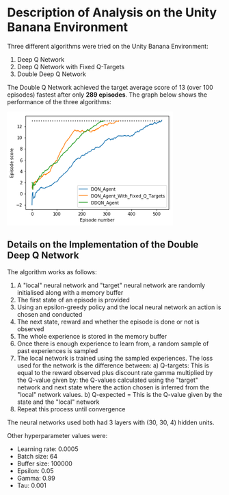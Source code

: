 # Description of Analysis on the Unity Banana Environment

Three different algorithms were tried on the Unity Banana Environment:

1. Deep Q Network
1. Deep Q Network with Fixed Q-Targets
1. Double Deep Q Network


The Double Q Network achieved the target average score of 13 (over 100 episodes) fastest after only **289 episodes**. The graph below shows the performance of the three algorithms:

![Unity Banana Results](Results/Unity_Banana_Environment/unity_banana_results.png)


## Details on the Implementation of the Double Deep Q Network

The algorithm works as follows:

1. A "local" neural network and "target" neural network are randomly initialised along with a memory buffer
1. The first state of an episode is provided
1. Using an epsilon-greedy policy and the local neural network an action is chosen and conducted
1. The next state, reward and whether the episode is done or not is observed
1. The whole experience is stored in the memory buffer
1. Once there is enough experience to learn from, a random sample of past experiences is sampled
1. The local network is trained using the sampled experiences. The loss used for the network is the difference between: a) Q-targets: This is equal to the reward observed plus discount rate gamma multiplied by the Q-value given by: the Q-values calculated using the "target" network and next state where the action chosen is inferred from the "local" network values. b) Q-expected = This is the Q-value given by the state and the "local" network
1. Repeat this process until convergence

The neural networks used both had 3 layers with (30, 30, 4) hidden units. 

Other hyperparameter values were:

* Learning rate: 0.0005
* Batch size: 64
* Buffer size: 100000
* Epsilon: 0.05
* Gamma: 0.99
* Tau: 0.001

